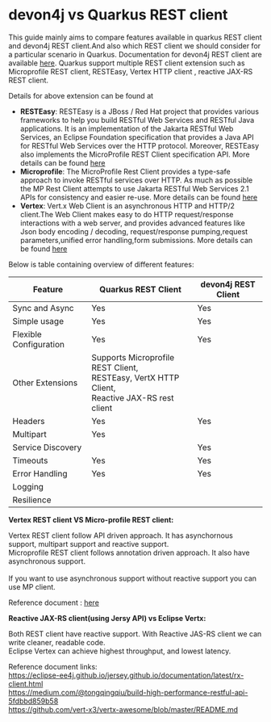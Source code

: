 # devon4j vs Quarkus REST client

This guide mainly aims to compare features available in quarkus REST client and devon4j REST client.And also which REST client we should consider for a particular scenario in Quarkus.
Documentation for devon4j REST client are available [here](https://github.com/devonfw/devon4j/blob/master/documentation/guide-service-client.asciidoc).
Quarkus support multiple REST client extension such as Microprofile REST client, RESTEasy, Vertex HTTP client , reactive JAX-RS REST client.

Details for above extension can be found at 
* **RESTEasy**:
  RESTEasy is a JBoss / Red Hat project that provides various frameworks to help you build RESTful Web Services and RESTful Java applications. It is an implementation of the Jakarta RESTful Web Services, an Eclipse Foundation specification that provides a Java API for RESTful Web Services over the HTTP protocol.
  Moreover, RESTEasy also implements the MicroProfile REST Client specification API. More details can be found [here](https://resteasy.github.io/)
* **Microprofile**: 
  The MicroProfile Rest Client provides a type-safe approach to invoke RESTful services over HTTP. As much as possible the MP Rest Client attempts to use Jakarta RESTful Web Services 2.1 APIs for consistency and easier re-use.
  More details can be found [here](https://github.com/eclipse/microprofile-rest-client)
* **Vertex**: 
  Vert.x Web Client is an asynchronous HTTP and HTTP/2 client.The Web Client makes easy to do HTTP request/response interactions with a web server, and provides advanced features like Json body encoding / decoding,
  request/response pumping,request parameters,unified error handling,form submissions. More details can be found [here](https://vertx.io/docs/vertx-web-client/java/)

Below is table containing overview of different features:


|Feature|	Quarkus REST Client|	devon4j REST Client|
| -----------|----------- |----------- |
|Sync and Async|	Yes|	Yes|
|Simple usage|	Yes|	Yes|
|Flexible Configuration|	Yes|	Yes|
|Other Extensions|	Supports Microprofile REST Client,<br> RESTEasy, VertX HTTP Client,<br> Reactive JAX-RS rest client|	|
|Headers|	Yes|	Yes|
|Multipart|	Yes|  |	
|Service Discovery|    |		Yes|
|Timeouts|Yes|	Yes|
|Error Handling|	Yes|	Yes|
|Logging	|  |  |	
|Resilience	|   |    |	

**Vertex REST client VS Micro-profile REST client:**

Vertex REST client follow API driven approach. It has asynchornous support, multipart support and reactive support. <br>
Microprofile REST client follows annotation driven approach. It also have asynchronous support. <br><br>
If you want to use asynchronous support without reactive support you can use MP client.

Reference document : [here](https://dzone.com/articles/invoking-rest-apis-asynchronously-with-quarkus)

**Reactive JAX-RS client(using Jersy API) vs Eclipse Vertx:**

Both REST client have reactive support. With Reactive JAS-RS client we can write cleaner, readable code. <br>
Eclipse Vertex can achieve highest throughput, and lowest latency.<br>

Reference document links: <br>
https://eclipse-ee4j.github.io/jersey.github.io/documentation/latest/rx-client.html <br>
https://medium.com/@tongqingqiu/build-high-performance-restful-api-5fdbbd859b58 <br>
https://github.com/vert-x3/vertx-awesome/blob/master/README.md


